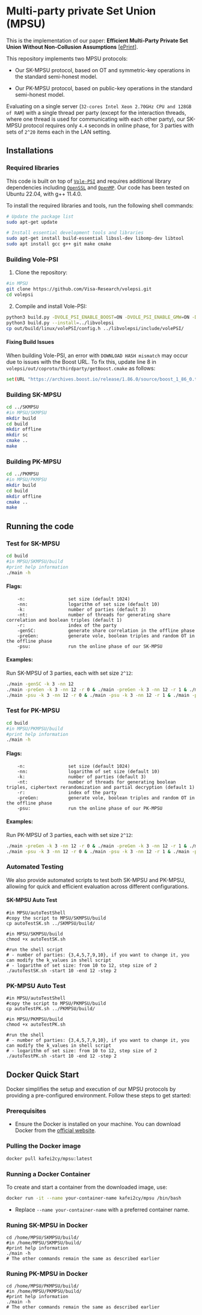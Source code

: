 # Multi-party private Set Union (MPSU)

This is the implementation of our paper: **Efficient Multi-Party Private Set Union Without Non-Collusion Assumptions** [[ePrint](https://eprint.iacr.org/2024/1146)]. 

This repository implements two MPSU protocols: 

  * Our SK-MPSU protocol, based on OT and symmetric-key operations in the standard semi-honest model.

  * Our PK-MPSU protocol, based on public-key operations in the standard semi-honest model.

Evaluating on a single server (`32-cores Intel Xeon 2.70GHz CPU and 128GB of RAM`) with a single thread per party (except for the interaction threads, where one thread is used for communicating with each other party), our SK-MPSU protocol requires only `4.4` seconds in online phase, for 3 parties with sets of `2^20` items each in the LAN setting. 

## Installations

### Required libraries

This code is built on top of [`Vole-PSI`](https://github.com/Visa-Research/volepsi.git) and requires additional library dependencies including [`OpenSSL`](https://www.openssl.org) and [`OpenMP`](https://www.openmp.org). Our code has been tested on Ubuntu 22.04, with g++ 11.4.0. 

To install the required libraries and tools, run the following shell commands:

```bash
# Update the package list
sudo apt-get update

# Install essential development tools and libraries
sudo apt-get install build-essential libssl-dev libomp-dev libtool
sudo apt install gcc g++ git make cmake
```

### Building Vole-PSI

1. Clone the repository:

```bash
#in MPSU
git clone https://github.com/Visa-Research/volepsi.git
cd volepsi
```

2. Compile and install Vole-PSI:

```bash
python3 build.py -DVOLE_PSI_ENABLE_BOOST=ON -DVOLE_PSI_ENABLE_GMW=ON -DVOLE_PSI_ENABLE_CPSI=OFF -DVOLE_PSI_ENABLE_OPPRF=OFF
python3 build.py --install=../libvolepsi
cp out/build/linux/volePSI/config.h ../libvolepsi/include/volePSI/
```

#### Fixing Build Issues

When building Vole-PSI, an error with `DOWNLOAD HASH mismatch` may occur due to issues with the Boost URL. To fix this, update line 8 in `volepsi/out/coproto/thirdparty/getBoost.cmake` as follows:

```bash
set(URL "https://archives.boost.io/release/1.86.0/source/boost_1_86_0.tar.bz2")
```

### Building SK-MPSU

```bash
cd ../SKMPSU
#in MPSU/SKMPSU
mkdir build
cd build
mkdir offline
mkdir sc
cmake ..
make
```

### Building PK-MPSU

```bash
cd ../PKMPSU
#in MPSU/PKMPSU
mkdir build
cd build
mkdir offline
cmake ..
make
```

## Running the code

### Test for SK-MPSU

```bash
cd build
#in MPSU/SKMPSU/build
#print help information
./main -h
```

#### Flags:

        -n:                set size (default 1024)
        -nn:               logarithm of set size (default 10)
        -k:                number of parties (default 3)
        -nt:               number of threads for generating share correlation and boolean triples (default 1)
        -r:                index of the party
        -genSC:            generate share correlation in the offline phase
        -preGen:           generate vole, boolean triples and random OT in the offline phase
        -psu:              run the online phase of our SK-MPSU

#### Examples: 

Run SK-MPSU of 3 parties, each with set size `2^12`:

``` bash
./main -genSC -k 3 -nn 12
./main -preGen -k 3 -nn 12 -r 0 & ./main -preGen -k 3 -nn 12 -r 1 & ./main -preGen -k 3 -nn 12 -r 2
./main -psu -k 3 -nn 12 -r 0 & ./main -psu -k 3 -nn 12 -r 1 & ./main -psu -k 3 -nn 12 -r 2
```


### Test for PK-MPSU

```bash
cd build
#in MPSU/PKMPSU/build
#print help information
./main -h
```

#### Flags:

        -n:                set size (default 1024)
        -nn:               logarithm of set size (default 10)
        -k:                number of parties (default 3)
        -nt:               number of threads for generating boolean triples, ciphertext rerandomization and partial decryption (default 1)
        -r:                index of the party
        -preGen:           generate vole, boolean triples and random OT in the offline phase
        -psu:              run the online phase of our PK-MPSU

#### Examples: 

Run PK-MPSU of 3 parties, each with set size `2^12`:

```bash
./main -preGen -k 3 -nn 12 -r 0 & ./main -preGen -k 3 -nn 12 -r 1 & ./main -preGen -k 3 -nn 12 -r 2
./main -psu -k 3 -nn 12 -r 0 & ./main -psu -k 3 -nn 12 -r 1 & ./main -psu -k 3 -nn 12 -r 2
```
### Automated Testing

We also provide automated scripts to test both SK-MPSU and PK-MPSU, allowing for quick and efficient evaluation across different configurations.

#### SK-MPSU Auto Test

```shell
#in MPSU/autoTestShell
#copy the script to MPSU/SKMPSU/build
cp autoTestSK.sh ../SKMPSU/build/

#in MPSU/SKMPSU/build
chmod +x autoTestSK.sh

#run the shell script
# - number of parties: {3,4,5,7,9,10}, if you want to change it, you can modify the k_values in shell script
# - logarithm of set size: from 10 to 12, step size of 2
./autoTestSK.sh -start 10 -end 12 -step 2
```

### PK-MPSU Auto Test

```shell
#in MPSU/autoTestShell
#copy the script to MPSU/PKMPSU/build
cp autoTestPK.sh ../PKMPSU/build/

#in MPSU/PKMPSU/build
chmod +x autoTestPK.sh

#run the shell
# - number of parties: {3,4,5,7,9,10}, if you want to change it, you can modify the k_values in shell script
# - logarithm of set size: from 10 to 12, step size of 2
./autoTestPK.sh -start 10 -end 12 -step 2
```
## Docker Quick Start

Docker simplifies the setup and execution of our MPSU protocols by providing a pre-configured environment. Follow these steps to get started:

### Prerequisites

- Ensure the Docker is installed on your machine. You can download Docker from the [official website](https://www.docker.com/products/docker-desktop).

### Pulling the Docker image

```bash
docker pull kafei2cy/mpsu:latest
```

### Running a Docker Container

To create and start a container from the downloaded image, use:

```sh
docker run -it --name your-container-name kafei2cy/mpsu /bin/bash
```

- Replace `--name your-container-name` with a preferred container name.

### Runing SK-MPSU in Docker

```shell
cd /home/MPSU/SKMPSU/build/
#in /home/MPSU/SKMPSU/build/
#print help information
./main -h
# The other commands remain the same as described earlier
```

### Runing PK-MPSU in Docker

```shell
cd /home/MPSU/PKMPSU/build/
#in /home/MPSU/PKMPSU/build/
#print help information
./main -h
# The other commands remain the same as described earlier
```


















